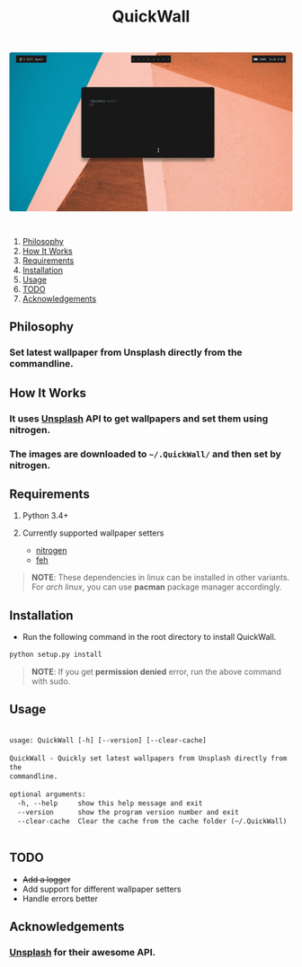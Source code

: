 <h1 align="center">QuickWall</h1>

<div align="center" style="padding-top: 2em !important; padding-bottom: 2em; !important">
    <img src="qw.gif" style="border-radius: 4px !important;">
</div>

1. [Philosophy](#philosophy)
2. [How It Works](#how-it-works)
3. [Requirements](#requirements)
4. [Installation](#installation)
5. [Usage](#usage)
6. [TODO](#todo)
7. [Acknowledgements](#acknowledgements)

## Philosophy

### Set latest wallpaper from Unsplash directly from the commandline.

## How It Works

### It uses [Unsplash](https://unsplash.com) API to get wallpapers and set them using nitrogen.
### The images are downloaded to ```~/.QuickWall/``` and then set by nitrogen.

## Requirements

1. Python 3.4+
2. Currently supported wallpaper setters

    - [nitrogen](https://github.com/l3ib/nitrogen)
    - [feh](https://github.com/derf/feh)

> **NOTE**: These dependencies in linux can be installed in other variants.  
> For *arch linux*, you can use **pacman** package manager accordingly.

## Installation

* Run the following command in the root directory to install QuickWall.

```sh
python setup.py install
```

> **NOTE**: If you get **permission denied** error, run the above command with sudo.

## Usage


```

usage: QuickWall [-h] [--version] [--clear-cache]

QuickWall - Quickly set latest wallpapers from Unsplash directly from the
commandline.

optional arguments:
  -h, --help     show this help message and exit
  --version      show the program version number and exit
  --clear-cache  Clear the cache from the cache folder (~/.QuickWall)


```

## TODO

 - ~~Add a logger~~
 - Add support for different wallpaper setters
 - Handle errors better

## Acknowledgements

### [Unsplash](unsplash.com) for their awesome API.